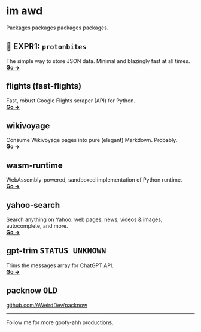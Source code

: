 # im awd

Packages packages packages packages.

## 🧪 EXPR1: `protonbites`

The simple way to store JSON data. Minimal and blazingly fast at all times.<br />
**[Go →](https://github.com/AWeirdDev/protonbites)**

## flights (fast-flights)

Fast, robust Google Flights scraper (API) for Python.<br />
**[Go →](https://github.com/AWeirdDev/flights)**

## wikivoyage

Consume Wikivoyage pages into pure (elegant) Markdown. Probably.<br />
**[Go →](https://github.com/AWeirdDev/wikivoyage)**

## wasm-runtime

WebAssembly-powered, sandboxed implementation of Python runtime.<br />
**[Go →](https://github.com/AWeirdDev/wasm-runtime)**


## yahoo-search

Search anything on Yahoo: web pages, news, videos & images, autocomplete, and more.<br />
**[Go →](https://github.com/AWeirdDev/yahoo-search)**

## gpt-trim <kbd>STATUS UNKNOWN</kbd>

Trims the messages array for ChatGPT API.<br />
**[Go →](https://github.com/AWeirdDev/gpt-trim)**

## packnow <kbd>OLD</kbd>

[github.com/AWeirdDev/packnow](https://github.com/AWeirdDev/packnow)


***


Follow me for more goofy-ahh productions.

